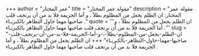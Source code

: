 +++
author = "عمر المختار"
title = "مقولة عمر المختار"
description = "مقولة عمر المختار: ان الظلم يجعل من المظلوم بطلاً ، و أما الجريمة فلا بد من أن يرتجف قلب صاحبها مهما حاول التظاهر بالكبريـاء ."
quote = '''ان الظلم يجعل من المظلوم بطلاً ، و أما الجريمة فلا بد من أن يرتجف قلب صاحبها مهما حاول التظاهر بالكبريـاء .'''
slug = "ان-الظلم-يجعل-من-المظلوم-بطلاً-،-و-أما-الجريمة-فلا-بد-من-أن-يرتجف-قلب-صاحبها-مهما-حاول-التظاهر-بالكبريـاء"
+++
ان الظلم يجعل من المظلوم بطلاً ، و أما الجريمة فلا بد من أن يرتجف قلب صاحبها مهما حاول التظاهر بالكبريـاء .
